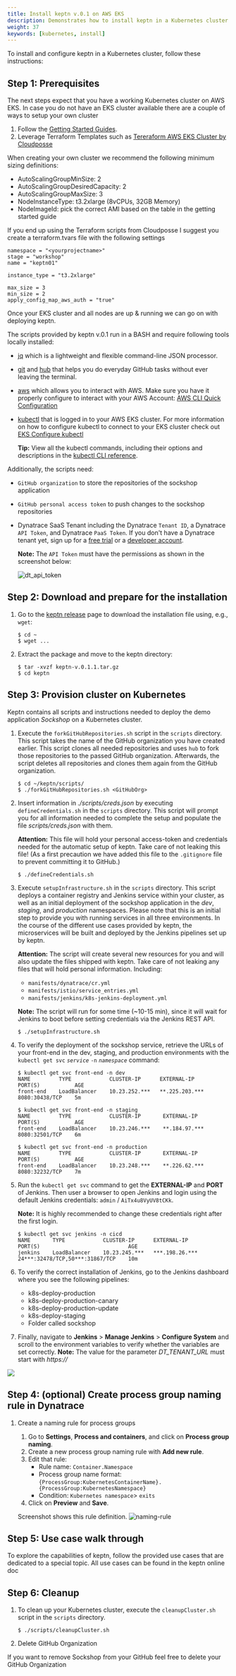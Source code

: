 ```yaml
---
title: Install keptn v.0.1 on AWS EKS
description: Demonstrates how to install keptn in a Kubernetes cluster on Amazon EKS. 
weight: 37
keywords: [kubernetes, install]
---
```


To install and configure keptn in a Kubernetes cluster, follow these instructions:

## Step 1: Prerequisites

The next steps expect that you have a working Kubernetes cluster on AWS EKS. In case you do not have an EKS cluster available there are a couple of ways to setup your own cluster
1. Follow the [Getting Started Guides](https://docs.aws.amazon.com/eks/latest/userguide/getting-started.html). 
2. Leverage Terraform Templates such as [Tereraform AWS EKS Cluster by Cloudposse](https://github.com/cloudposse/terraform-aws-eks-cluster)

When creating your own cluster we recommend the following minimum sizing definitions:

- AutoScalingGroupMinSize: 2
- AutoScalingGroupDesiredCapacity: 2
- AutoScalingGroupMaxSize: 3
- NodeInstanceType: t3.2xlarge (8vCPUs, 32GB Memory)
- NodeImageId: pick the correct AMI based on the table in the getting started guide

If you end up using the Terraform scripts from Cloudposse I suggest you create a terraform.tvars file with the following settings
```
namespace = "<yourprojectname>"
stage = "workshop"
name = "keptn01"

instance_type = "t3.2xlarge"

max_size = 3
min_size = 2
apply_config_map_aws_auth = "true"
```

Once your EKS cluster and all nodes are up & running we can go on with deploying keptn.

The scripts provided by keptn v.0.1 run in a BASH and require following tools locally installed: 

- [jq](https://stedolan.github.io/jq/) which is a lightweight and flexible command-line JSON processor.
- [git](https://git-scm.com/) and [hub](https://hub.github.com/) that helps you do everyday GitHub tasks without ever leaving the terminal.
- [aws](https://docs.aws.amazon.com/cli/latest/userguide/cli-chap-install.html) which allows you to interact with AWS. Make sure you have it properly configure to interact with your AWS Account: [AWS CLI Quick Configuration](https://docs.aws.amazon.com/cli/latest/userguide/cli-chap-configure.html)
- [kubectl](https://kubernetes.io/docs/tasks/tools/install-kubectl/) that is logged in to your AWS EKS cluster. For more information on how to configure kubectl to connect to your EKS cluster check out [EKS Configure kubectl](https://docs.aws.amazon.com/eks/latest/userguide/getting-started.html#eks-configure-kubectl)

    **Tip:** View all the kubectl commands, including their options and descriptions in the [kubectl CLI reference](https://kubernetes.io/docs/user-guide/kubectl-overview/).

Additionally, the scripts need:

- `GitHub organization` to store the repositories of the sockshop application
- `GitHub personal access token` to push changes to the sockshop repositories
- Dynatrace SaaS Tenant including the Dynatrace `Tenant ID`, a Dynatrace `API Token`, and Dynatrace `PaaS Token`. If you don't have a Dynatrace tenant yet, sign up for a [free trial](https://www.dynatrace.com/trial/) or a [developer account](https://www.dynatrace.com/developer/).

    **Note:** The `API Token` must have the permissions as shown in the screenshot below:

    ![dt_api_token](./assets/dt_api_token.png)

## Step 2: Download and prepare for the installation

1. Go to the [keptn release](https://github.com/keptn/keptn/releases/tag/0.1.1) page to download the installation file using, e.g., `wget`:
    ```console
    $ cd ~
    $ wget ...
    ```

1. Extract the package and move to the keptn directory:

    ```console
    $ tar -xvzf keptn-v.0.1.1.tar.gz 
    $ cd keptn
    ```

## Step 3: Provision cluster on Kubernetes

Keptn contains all scripts and instructions needed to deploy the demo application *Sockshop* on a Kubernetes cluster.

1. Execute the `forkGitHubRepositories.sh` script in the `scripts` directory. This script takes the name of the GitHub organization you have created earlier. This script clones all needed repositories and uses `hub` to fork those repositories to the passed GitHub organization. Afterwards, the script deletes all repositories and clones them again from the GitHub organization.

    ```console
    $ cd ~/keptn/scripts/
    $ ./forkGitHubRepositories.sh <GitHubOrg>
    ```
    
1. Insert information in *./scripts/creds.json* by executing `defineCredentials.sh` in the `scripts` directory. This script will prompt you for all information needed to complete the setup and populate the file *scripts/creds.json* with them. 

    **Attention:** This file will hold your personal access-token and credentials needed for the automatic setup of keptn. Take care of not leaking this file! (As a first precaution we have added this file to the `.gitignore` file to prevent committing it to GitHub.)

    ```console
    $ ./defineCredentials.sh
    ```
    
1. Execute `setupInfrastructure.sh` in the `scripts` directory. This script deploys a container registry and Jenkins service within your cluster, as well as an initial deployment of the sockshop application in the *dev*, *staging*, and *production* namespaces. Please note that this is an initial step to provide you with running services in all three environments. In the course of the different use cases provided by keptn, the microservices will be built and deployed by the Jenkins pipelines set up by keptn. 

    **Attention:** The script will create several new resources for you and will also update the files shipped with keptn. Take care of not leaking any files that will hold personal information. Including:
        
    - `manifests/dynatrace/cr.yml`
    - `manifests/istio/service_entries.yml`
    - `manifests/jenkins/k8s-jenkins-deployment.yml`

    **Note:** The script will run for some time (~10-15 min), since it will wait for Jenkins to boot before setting credentials via the Jenkins REST API.

    ```console
    $ ./setupInfrastructure.sh
    ```

1. To verify the deployment of the sockshop service, retrieve the URLs of your front-end in the dev, staging, and production environments with the `kubectl get svc` *`service`* `-n` *`namespace`* command:

    ```console
    $ kubectl get svc front-end -n dev
    NAME         TYPE            CLUSTER-IP      EXTERNAL-IP       PORT(S)           AGE
    front-end    LoadBalancer    10.23.252.***   **.225.203.***    8080:30438/TCP    5m
    ```

    ```console
    $ kubectl get svc front-end -n staging
    NAME         TYPE            CLUSTER-IP       EXTERNAL-IP      PORT(S)           AGE
    front-end    LoadBalancer    10.23.246.***    **.184.97.***    8080:32501/TCP    6m
    ```

    ```console
    $ kubectl get svc front-end -n production
    NAME         TYPE            CLUSTER-IP       EXTERNAL-IP      PORT(S)           AGE
    front-end    LoadBalancer    10.23.248.***    **.226.62.***    8080:32232/TCP    7m
    ```

1. Run the `kubectl get svc` command to get the **EXTERNAL-IP** and **PORT** of Jenkins. Then user a browser to open Jenkins and login using the default Jenkins credentials: `admin` / `AiTx4u8VyUV8tCKk`. 
    
    **Note:** It is highly recommended to change these credentials right after the first login.

    ```console
    $ kubectl get svc jenkins -n cicd
    NAME       TYPE            CLUSTER-IP      EXTERNAL-IP       PORT(S)                            AGE
    jenkins    LoadBalancer    10.23.245.***   ***.198.26.***    24***:32478/TCP,50***:31867/TCP    10m
    ``` 

1. To verify the correct installation of Jenkins, go to the Jenkins dashboard where you see the following pipelines:
    * k8s-deploy-production
    * k8s-deploy-production-canary
    * k8s-deploy-production-update
    * k8s-deploy-staging
    * Folder called sockshop

1. Finally, navigate to **Jenkins** > **Manage Jenkins** > **Configure System** and  scroll to the environment variables to verify whether the variables are set correctly. **Note:** The value for the parameter *DT_TENANT_URL* must start with *https://*

![](./assets/jenkins-env-vars.png)

## Step 4: (optional) Create process group naming rule in Dynatrace

1. Create a naming rule for process groups
    1. Go to **Settings**, **Process and containers**, and click on **Process group naming**.
    1. Create a new process group naming rule with **Add new rule**. 
    1. Edit that rule:
        * Rule name: `Container.Namespace`
        * Process group name format: `{ProcessGroup:KubernetesContainerName}.{ProcessGroup:KubernetesNamespace}`
        * Condition: `Kubernetes namespace`> `exits`
    1. Click on **Preview** and **Save**.

    Screenshot shows this rule definition.
    ![naming-rule](./assets/pg_naming.png)

 
## Step 5: Use case walk through <a id="step-three"></a>

To explore the capabilities of keptn, follow the provided use cases that are dedicated to a special topic. All use cases can be found in the keptn online doc

## Step 6: Cleanup

1. To clean up your Kubernetes cluster, execute the `cleanupCluster.sh` script in the `scripts` directory.

    ```console
    $ ./scripts/cleanupCluster.sh
    ```
2. Delete GitHub Organization

If you want to remove Sockshop from your GitHub feel free to delete your GitHub Organization
